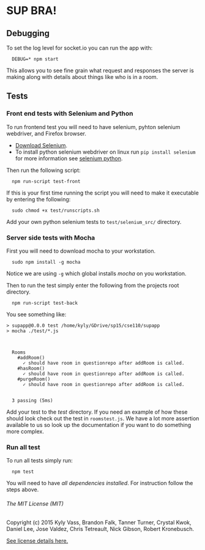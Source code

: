 SUP BRA!
=======

Debugging
-----
To set the log level for socket.io you can run the app with:
```
  DEBUG=* npm start
```
This allows you to see fine grain what request and responses the server is making
along with details about things like who is in a room.

Tests
-----
### Front end tests with Selenium and Python ###
To run frontend test you will need to have selenium, pyhton selenium webdriver,
and Firefox browser.

+ [Download Selenium](http://www.seleniumhq.org/projects/ide/).
+ To install python selenium webdriver on linux run `pip install selenium` for
 more information see [selenium python](http://selenium-python.readthedocs.org/en/latest/installation.html).

Then run the following script:
```
  npm run-script test-front
```
If this is your first time running the script you will need to make it executable
by entering the following:
```
  sudo chmod +x test/runscripts.sh
```
Add your own python selenium tests to `test/selenium_src/` directory.
### Server side tests with Mocha ###

First you will need to download mocha to your workstation.
```
  sudo npm install -g mocha
```
Notice we are using ```-g``` which global installs _mocha_ on you workstation.

Then to run the test simply enter the following from the projects root directory.

```
  npm run-script test-back
```

You see something like:
```
> supapp@0.0.0 test /home/kyly/GDrive/sp15/cse110/supapp
> mocha ./test/*.js



  Rooms
    #addRoom()
      ✓ should have room in questionrepo after addRoom is called.
    #hasRoom()
      ✓ should have room in questionrepo after addRoom is called.
    #purgeRoom()
      ✓ should have room in questionrepo after addRoom is called.


  3 passing (5ms)
```
Add your test to the *test* directory. If you need an example of how these
should look check out the test in ```roomstest.js```. We have a lot more assertion available to us so look up the documentation if you want to do something more complex.

### Run all test ###
To run all tests simply run:
```
  npm test
```
You will need to have _all dependencies installed_. For instruction follow the steps
above.

###### The MIT License (MIT) 
Copyright (c) 2015 Kyly Vass, Brandon Falk, Tanner Turner, Crystal Kwok, Daniel Lee, Jose Valdez, Chris Tetreault, Nick Gibson, Robert Kronebusch.

[See license details here.](LICENSE.md)



